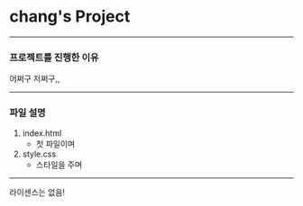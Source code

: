 # chang's Project

----------------

### 프로젝트를 진행한 이유
어쩌구 저쩌구,,

----------------

### 파일 설명
1. index.html
    - 첫 파일이며
2. style.css
    - 스타일을 주며


---------------

라이센스는 없음!